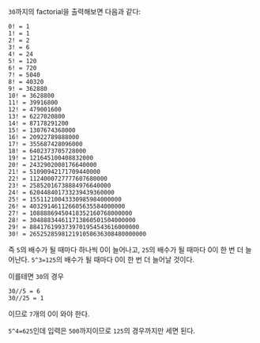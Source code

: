 `30`까지의 factorial을 출력해보면 다음과 같다:

```
0! = 1
1! = 1
2! = 2
3! = 6
4! = 24
5! = 120
6! = 720
7! = 5040
8! = 40320
9! = 362880
10! = 3628800
11! = 39916800
12! = 479001600
13! = 6227020800
14! = 87178291200
15! = 1307674368000
16! = 20922789888000
17! = 355687428096000
18! = 6402373705728000
19! = 121645100408832000
20! = 2432902008176640000
21! = 51090942171709440000
22! = 1124000727777607680000
23! = 25852016738884976640000
24! = 620448401733239439360000
25! = 15511210043330985984000000
26! = 403291461126605635584000000
27! = 10888869450418352160768000000
28! = 304888344611713860501504000000
29! = 8841761993739701954543616000000
30! = 265252859812191058636308480000000
```

즉 `5`의 배수가 될 때마다 하나씩 0이 늘어나고, `25`의 배수가 될 때마다 0이 한 번 더 늘어난다. `5^3=125`의 배수가 될 때마다 0이 한 번 더 늘어날 것이다. 

이를테면 `30`의 경우
```
30//5 = 6
30//25 = 1
```
이므로 `7`개의 0이 와야 한다.

`5^4=625`인데 입력은 `500`까지이므로 `125`의 경우까지만 세면 된다.